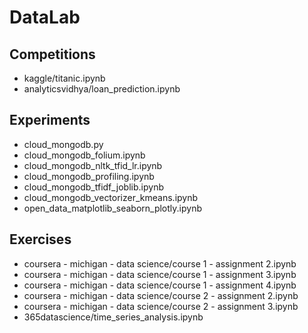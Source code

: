 # DataLab


## Competitions
- kaggle/titanic.ipynb
- analyticsvidhya/loan_prediction.ipynb

## Experiments
- cloud_mongodb.py
- cloud_mongodb_folium.ipynb
- cloud_mongodb_nltk_tfid_lr.ipynb
- cloud_mongodb_profiling.ipynb
- cloud_mongodb_tfidf_joblib.ipynb
- cloud_mongodb_vectorizer_kmeans.ipynb
- open_data_matplotlib_seaborn_plotly.ipynb

## Exercises

- coursera - michigan - data science/course 1 - assignment 2.ipynb
- coursera - michigan - data science/course 1 - assignment 3.ipynb
- coursera - michigan - data science/course 1 - assignment 4.ipynb
- coursera - michigan - data science/course 2 - assignment 2.ipynb
- coursera - michigan - data science/course 2 - assignment 3.ipynb
- 365datascience/time_series_analysis.ipynb

